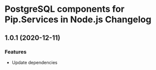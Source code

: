 # PostgreSQL components for Pip.Services in Node.js Changelog

## <a name="1.0.1"></a> 1.0.1 (2020-12-11) 

### Features
* Update dependencies


